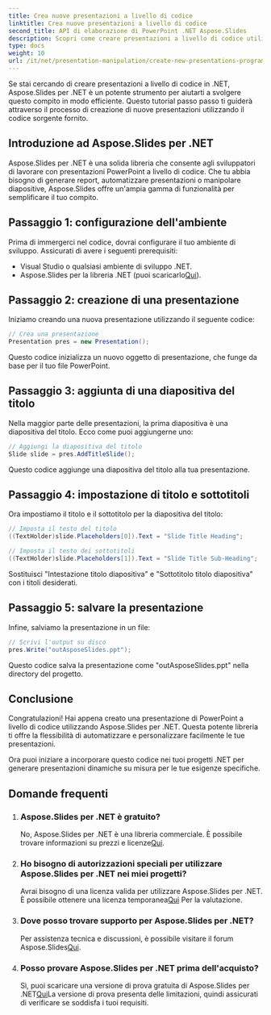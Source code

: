 ```yaml
---
title: Crea nuove presentazioni a livello di codice
linktitle: Crea nuove presentazioni a livello di codice
second_title: API di elaborazione di PowerPoint .NET Aspose.Slides
description: Scopri come creare presentazioni a livello di codice utilizzando Aspose.Slides per .NET. Guida passo passo con codice sorgente per un'automazione efficiente.
type: docs
weight: 10
url: /it/net/presentation-manipulation/create-new-presentations-programmatically/
---
```


Se stai cercando di creare presentazioni a livello di codice in .NET, Aspose.Slides per .NET è un potente strumento per aiutarti a svolgere questo compito in modo efficiente. Questo tutorial passo passo ti guiderà attraverso il processo di creazione di nuove presentazioni utilizzando il codice sorgente fornito.

## Introduzione ad Aspose.Slides per .NET

Aspose.Slides per .NET è una solida libreria che consente agli sviluppatori di lavorare con presentazioni PowerPoint a livello di codice. Che tu abbia bisogno di generare report, automatizzare presentazioni o manipolare diapositive, Aspose.Slides offre un'ampia gamma di funzionalità per semplificare il tuo compito.

## Passaggio 1: configurazione dell'ambiente

Prima di immergerci nel codice, dovrai configurare il tuo ambiente di sviluppo. Assicurati di avere i seguenti prerequisiti:

- Visual Studio o qualsiasi ambiente di sviluppo .NET.
-  Aspose.Slides per la libreria .NET (puoi scaricarlo[Qui](https://releases.aspose.com/slides/net/)).

## Passaggio 2: creazione di una presentazione

Iniziamo creando una nuova presentazione utilizzando il seguente codice:

```csharp
// Crea una presentazione
Presentation pres = new Presentation();
```

Questo codice inizializza un nuovo oggetto di presentazione, che funge da base per il tuo file PowerPoint.

## Passaggio 3: aggiunta di una diapositiva del titolo

Nella maggior parte delle presentazioni, la prima diapositiva è una diapositiva del titolo. Ecco come puoi aggiungerne uno:

```csharp
// Aggiungi la diapositiva del titolo
Slide slide = pres.AddTitleSlide();
```

Questo codice aggiunge una diapositiva del titolo alla tua presentazione.

## Passaggio 4: impostazione di titolo e sottotitoli

Ora impostiamo il titolo e il sottotitolo per la diapositiva del titolo:

```csharp
// Imposta il testo del titolo
((TextHolder)slide.Placeholders[0]).Text = "Slide Title Heading";

// Imposta il testo dei sottotitoli
((TextHolder)slide.Placeholders[1]).Text = "Slide Title Sub-Heading";
```

Sostituisci "Intestazione titolo diapositiva" e "Sottotitolo titolo diapositiva" con i titoli desiderati.

## Passaggio 5: salvare la presentazione

Infine, salviamo la presentazione in un file:

```csharp
// Scrivi l'output su disco
pres.Write("outAsposeSlides.ppt");
```

Questo codice salva la presentazione come "outAsposeSlides.ppt" nella directory del progetto.

## Conclusione

Congratulazioni! Hai appena creato una presentazione di PowerPoint a livello di codice utilizzando Aspose.Slides per .NET. Questa potente libreria ti offre la flessibilità di automatizzare e personalizzare facilmente le tue presentazioni.

Ora puoi iniziare a incorporare questo codice nei tuoi progetti .NET per generare presentazioni dinamiche su misura per le tue esigenze specifiche.

## Domande frequenti

1. ### Aspose.Slides per .NET è gratuito?
    No, Aspose.Slides per .NET è una libreria commerciale. È possibile trovare informazioni su prezzi e licenze[Qui](https://purchase.aspose.com/buy).

2. ### Ho bisogno di autorizzazioni speciali per utilizzare Aspose.Slides per .NET nei miei progetti?
    Avrai bisogno di una licenza valida per utilizzare Aspose.Slides per .NET. È possibile ottenere una licenza temporanea[Qui](https://purchase.aspose.com/temporary-license/) Per la valutazione.

3. ### Dove posso trovare supporto per Aspose.Slides per .NET?
    Per assistenza tecnica e discussioni, è possibile visitare il forum Aspose.Slides[Qui](https://forum.aspose.com/).

4. ### Posso provare Aspose.Slides per .NET prima dell'acquisto?
    Sì, puoi scaricare una versione di prova gratuita di Aspose.Slides per .NET[Qui](https://releases.aspose.com/)La versione di prova presenta delle limitazioni, quindi assicurati di verificare se soddisfa i tuoi requisiti.